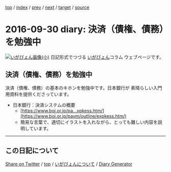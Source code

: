 [top](../index.html) 
 / [index](index.html) 
 / [prev](ig160928.html) 
 / [next](ig161005.html) 
 / [target](https://igapyon.github.io/diary/2016/ig160930.html) 
 / [source](https://github.com/igapyon/diary/blob/gh-pages/2016/ig160930.html.src.md) 

2016-09-30 diary: 決済（債権、債務）を勉強中
=====================================================================================================
[![いがぴょん画像(小)](https://igapyon.github.io/diary/images/iga200306s.jpg "いがぴょん")](https://igapyon.github.io/diary/memo/memoigapyon.html) 日記形式でつづる [いがぴょん](https://igapyon.github.io/diary/memo/memoigapyon.html)コラム ウェブページです。

## 決済（債権、債務）を勉強中

決済（債権、債務）の基本のキホンを勉強中です。日本銀行が 素晴らしい入門用資料を提供くださっています。

* 日本銀行：決済システムの概要
  * [https://www.boj.or.jp/pa...xpkess.htm/](https://www.boj.or.jp/paym/outline/expkess.htm/)
  * 簡易な言葉で、適切にイラストを入れながら、とっても難しい内容を説明しています。


----------------------------------------------------------------------------------------------------

## この日記について

[Share on Twitter](https://twitter.com/intent/tweet?hashtags=igapyon%2Cdiary%2C%E3%81%84%E3%81%8C%E3%81%B4%E3%82%87%E3%82%93&text=%E6%B1%BA%E6%B8%88%EF%BC%88%E5%82%B5%E6%A8%A9%E3%80%81%E5%82%B5%E5%8B%99%EF%BC%89%E3%82%92%E5%8B%89%E5%BC%B7%E4%B8%AD&url=https%3A%2F%2Figapyon.github.io%2Fdiary%2F2016%2Fig160930.html) / [top](../index.html) / [いがぴょんについて](https://igapyon.github.io/diary/memo/memoigapyon.html) / [Diary Generator](https://github.com/igapyon/igapyonv3)
